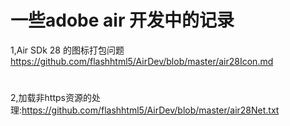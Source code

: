 # 一些adobe air 开发中的记录

1,Air SDk 28 的图标打包问题 https://github.com/flashhtml5/AirDev/blob/master/air28Icon.md

#
2,加载非https资源的处理:https://github.com/flashhtml5/AirDev/blob/master/air28Net.txt
